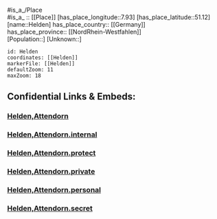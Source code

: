 ﻿---
location: [51.12,7.93] 
mapzoom: [7,12] 
mapmarker: city 
type: City
tags:
- geo/City


SpocWebEntityId: 30866
isDeleted: false
confidential: public

---
#is_a_/Place  
#is_a_ :: [[Place]] 
[has_place_longitude::7.93] 
[has_place_latitude::51.12] 
[name::Helden] 
has_place_country:: [[Germany]]  
has_place_province:: [[NordRhein-Westfahlen]]  
[Population::] 
[Unknown::] 


```leaflet
id: Helden
coordinates: [[Helden]] 
markerFile: [[Helden]] 
defaultZoom: 11 
maxZoom: 18
```


## Confidential Links & Embeds: 

### [Helden,Attendorn](/_public/Earth/Continent/Europe/Europe~Central/Germany/Germany~West/Nord_Rhein-Westfalen/counties~NW/Olpe/cities~Olpe/Attendorn/Helden,Attendorn.md) 

### [Helden,Attendorn.internal](/_internal/Earth/Continent/Europe/Europe~Central/Germany/Germany~West/Nord_Rhein-Westfalen/counties~NW/Olpe/cities~Olpe/Attendorn/Helden,Attendorn.internal.md) 

### [Helden,Attendorn.protect](/_protect/Earth/Continent/Europe/Europe~Central/Germany/Germany~West/Nord_Rhein-Westfalen/counties~NW/Olpe/cities~Olpe/Attendorn/Helden,Attendorn.protect.md) 

### [Helden,Attendorn.private](/_private/Earth/Continent/Europe/Europe~Central/Germany/Germany~West/Nord_Rhein-Westfalen/counties~NW/Olpe/cities~Olpe/Attendorn/Helden,Attendorn.private.md) 

### [Helden,Attendorn.personal](/_personal/Earth/Continent/Europe/Europe~Central/Germany/Germany~West/Nord_Rhein-Westfalen/counties~NW/Olpe/cities~Olpe/Attendorn/Helden,Attendorn.personal.md) 

### [Helden,Attendorn.secret](/_secret/Earth/Continent/Europe/Europe~Central/Germany/Germany~West/Nord_Rhein-Westfalen/counties~NW/Olpe/cities~Olpe/Attendorn/Helden,Attendorn.secret.md) 
